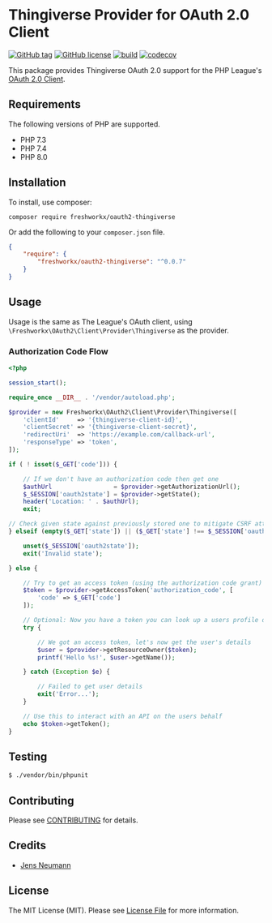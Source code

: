 # Thingiverse Provider for OAuth 2.0 Client
[![GitHub tag](https://img.shields.io/github/tag/freshworkx/oauth2-thingiverse.svg)](https://github.com/freshworkx/oauth2-thingiverse/blob/main/tags)
[![GitHub license](https://img.shields.io/github/license/freshworkx/oauth2-thingiverse.svg)](https://github.com/freshworkx/oauth2-thingiverse/blob/main/LICENSE)
[![build](https://github.com/freshworkx/oauth2-thingiverse/actions/workflows/build.yml/badge.svg?branch=main)](https://github.com/freshworkx/oauth2-thingiverse/actions/workflows/build.yml)
[![codecov](https://codecov.io/gh/freshworkx/oauth2-thingiverse/branch/main/graph/badge.svg?token=oPkmgmGDJy)](https://codecov.io/gh/freshworkx/oauth2-thingiverse)

This package provides Thingiverse OAuth 2.0 support for the PHP League's [OAuth 2.0 Client](https://github.com/thephpleague/oauth2-client).

## Requirements

The following versions of PHP are supported.

* PHP 7.3
* PHP 7.4
* PHP 8.0

## Installation

To install, use composer:

```
composer require freshworkx/oauth2-thingiverse
```

Or add the following to your `composer.json` file.

```json
{
    "require": {
        "freshworkx/oauth2-thingiverse": "^0.0.7"
    }
}
```

## Usage

Usage is the same as The League's OAuth client, using `\Freshworkx\OAuth2\Client\Provider\Thingiverse` as the provider.

### Authorization Code Flow

```php
<?php

session_start();

require_once __DIR__ . '/vendor/autoload.php';

$provider = new Freshworkx\OAuth2\Client\Provider\Thingiverse([
    'clientId'     => '{thingiverse-client-id}',
    'clientSecret' => '{thingiverse-client-secret}',
    'redirectUri'  => 'https://example.com/callback-url',
    'responseType' => 'token',
]);

if ( ! isset($_GET['code'])) {

    // If we don't have an authorization code then get one
    $authUrl                 = $provider->getAuthorizationUrl();
    $_SESSION['oauth2state'] = $provider->getState();
    header('Location: ' . $authUrl);
    exit;

// Check given state against previously stored one to mitigate CSRF attack
} elseif (empty($_GET['state']) || ($_GET['state'] !== $_SESSION['oauth2state'])) {

    unset($_SESSION['oauth2state']);
    exit('Invalid state');

} else {

    // Try to get an access token (using the authorization code grant)
    $token = $provider->getAccessToken('authorization_code', [
        'code' => $_GET['code']
    ]);

    // Optional: Now you have a token you can look up a users profile data
    try {

        // We got an access token, let's now get the user's details
        $user = $provider->getResourceOwner($token);
        printf('Hello %s!', $user->getName());

    } catch (Exception $e) {

        // Failed to get user details
        exit('Error...');
    }

    // Use this to interact with an API on the users behalf
    echo $token->getToken();
}
```

## Testing

``` bash
$ ./vendor/bin/phpunit
```

## Contributing

Please see [CONTRIBUTING](https://github.com/freshworkx/oauth2-thingiverse/blob/master/CONTRIBUTING.md) for details.


## Credits

- [Jens Neumann](https://github.com/freshworkx)


## License

The MIT License (MIT). Please see [License File](https://github.com/freshworkx/oauth2-thingiverse/blob/master/LICENSE) for more information.
